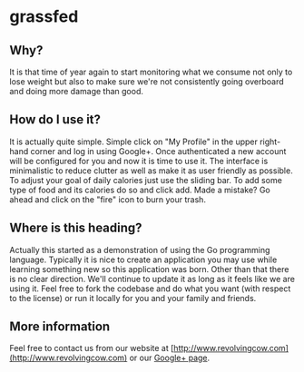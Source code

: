 grassfed
========

Why?
----
It is that time of year again to start monitoring what we consume not only to lose
weight but also to make sure we're not consistently going overboard and doing more
damage than good.
    
How do I use it?
----------------
It is actually quite simple. Simple click on "My Profile" in the upper right-hand
corner and log in using Google+. Once authenticated a new account will be configured
for you and now it is time to use it.
The interface is minimalistic to reduce clutter as well as make it as user friendly
as possible. To adjust your goal of daily calories just use the sliding bar. To add
some type of food and its calories do so and click add. Made a mistake? Go ahead and click
on the "fire" icon to burn your trash.

Where is this heading?
----------------------
Actually this started as a demonstration of using the Go programming language. Typically
it is nice to create an application you may use while learning something new so this
application was born.
Other than that there is no clear direction. We'll continue to update it as long as
it feels like we are using it. Feel free to fork the codebase and do what you want (with
respect to the license) or run it locally for you and your family and friends.

More information
----------------
Feel free to contact us from our website at [http://www.revolvingcow.com](http://www.revolvingcow.com) or
our [Google+ page](https://plus.google.com/+Revolvingcow).

